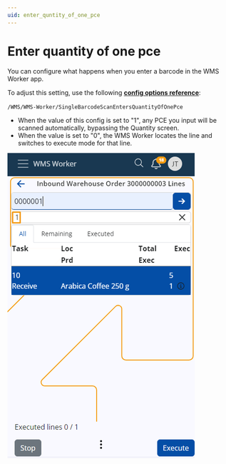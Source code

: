 ```yaml
---
uid: enter_quntity_of_one_pce
---
```


# Enter quantity of one pce

You can configure what happens when you enter a barcode in the WMS Worker app. 

To adjust this setting, use the following **[config options reference](https://docs.erp.net/tech/reference/config-options-reference.html#54-wmswms-workersinglebarcodescanentersquantityofonepce)**:

`/WMS/WMS-Worker/SingleBarcodeScanEntersQuantityOfOnePce`

- When the value of this config is set to "1", any PCE you input will be scanned automatically, bypassing the Quantity screen.
- When the value is set to "0", the WMS Worker locates the line and switches to execute mode for that line.

![pictures](pictures/Logistic_enter_quntity_of_one_pce_27_05.png)
